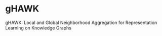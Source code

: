 # gHAWK
gHAWK: Local and Global Neighborhood Aggregation for Representation Learning on Knowledge Graphs

